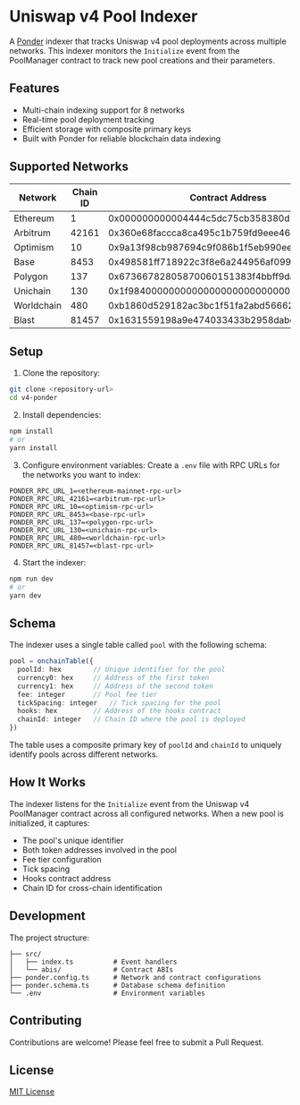 # Uniswap v4 Pool Indexer

A [Ponder](https://ponder.sh) indexer that tracks Uniswap v4 pool deployments across multiple networks. This indexer monitors the `Initialize` event from the PoolManager contract to track new pool creations and their parameters.

## Features

- Multi-chain indexing support for 8 networks
- Real-time pool deployment tracking
- Efficient storage with composite primary keys
- Built with Ponder for reliable blockchain data indexing

## Supported Networks

| Network    | Chain ID | Contract Address                           | Start Block |
| ---------- | -------- | ------------------------------------------ | ----------- |
| Ethereum   | 1        | 0x000000000004444c5dc75cb358380d2e3de08a90 | 21688329    |
| Arbitrum   | 42161    | 0x360e68faccca8ca495c1b759fd9eee466db9fb32 | 297842872   |
| Optimism   | 10       | 0x9a13f98cb987694c9f086b1f5eb990eea8264ec3 | 130947675   |
| Base       | 8453     | 0x498581ff718922c3f8e6a244956af099b2652b2b | 25350988    |
| Polygon    | 137      | 0x67366782805870060151383f4bbff9dab53e5cd6 | 66980384    |
| Unichain   | 130      | 0x1f98400000000000000000000000000000000004 | 0           |
| Worldchain | 480      | 0xb1860d529182ac3bc1f51fa2abd56662b7d13f33 | 9111872     |
| Blast      | 81457    | 0x1631559198a9e474033433b2958dabc135ab6446 | 14377311    |

## Setup

1. Clone the repository:

```bash
git clone <repository-url>
cd v4-ponder
```

2. Install dependencies:

```bash
npm install
# or
yarn install
```

3. Configure environment variables:
   Create a `.env` file with RPC URLs for the networks you want to index:

```env
PONDER_RPC_URL_1=<ethereum-mainnet-rpc-url>
PONDER_RPC_URL_42161=<arbitrum-rpc-url>
PONDER_RPC_URL_10=<optimism-rpc-url>
PONDER_RPC_URL_8453=<base-rpc-url>
PONDER_RPC_URL_137=<polygon-rpc-url>
PONDER_RPC_URL_130=<unichain-rpc-url>
PONDER_RPC_URL_480=<worldchain-rpc-url>
PONDER_RPC_URL_81457=<blast-rpc-url>
```

4. Start the indexer:

```bash
npm run dev
# or
yarn dev
```

## Schema

The indexer uses a single table called `pool` with the following schema:

```typescript
pool = onchainTable({
  poolId: hex        // Unique identifier for the pool
  currency0: hex     // Address of the first token
  currency1: hex     // Address of the second token
  fee: integer       // Pool fee tier
  tickSpacing: integer   // Tick spacing for the pool
  hooks: hex         // Address of the hooks contract
  chainId: integer   // Chain ID where the pool is deployed
})
```

The table uses a composite primary key of `poolId` and `chainId` to uniquely identify pools across different networks.

## How It Works

The indexer listens for the `Initialize` event from the Uniswap v4 PoolManager contract across all configured networks. When a new pool is initialized, it captures:

- The pool's unique identifier
- Both token addresses involved in the pool
- Fee tier configuration
- Tick spacing
- Hooks contract address
- Chain ID for cross-chain identification

## Development

The project structure:

```
├── src/
│   ├── index.ts          # Event handlers
│   └── abis/             # Contract ABIs
├── ponder.config.ts      # Network and contract configurations
├── ponder.schema.ts      # Database schema definition
└── .env                  # Environment variables
```

## Contributing

Contributions are welcome! Please feel free to submit a Pull Request.

## License

[MIT License](LICENSE)
